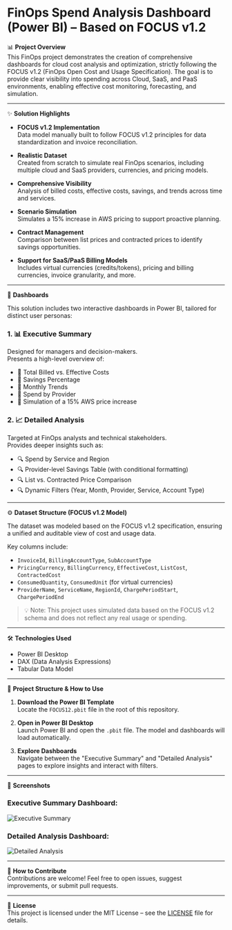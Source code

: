 # FinOps Spend Analysis Dashboard (Power BI) – Based on FOCUS v1.2

📊 **Project Overview**  
This FinOps project demonstrates the creation of comprehensive dashboards for cloud cost analysis and optimization, strictly following the FOCUS v1.2 (FinOps Open Cost and Usage Specification). The goal is to provide clear visibility into spending across Cloud, SaaS, and PaaS environments, enabling effective cost monitoring, forecasting, and simulation.

---

✨ **Solution Highlights**

- **FOCUS v1.2 Implementation**  
  Data model manually built to follow FOCUS v1.2 principles for data standardization and invoice reconciliation.

- **Realistic Dataset**  
  Created from scratch to simulate real FinOps scenarios, including multiple cloud and SaaS providers, currencies, and pricing models.

- **Comprehensive Visibility**  
  Analysis of billed costs, effective costs, savings, and trends across time and services.

- **Scenario Simulation**  
  Simulates a 15% increase in AWS pricing to support proactive planning.

- **Contract Management**  
  Comparison between list prices and contracted prices to identify savings opportunities.

- **Support for SaaS/PaaS Billing Models**  
  Includes virtual currencies (credits/tokens), pricing and billing currencies, invoice granularity, and more.

---

🚀 **Dashboards**

This solution includes two interactive dashboards in Power BI, tailored for distinct user personas:

### 1. 📊 Executive Summary  
Designed for managers and decision-makers.  
Presents a high-level overview of:

- 🔹 Total Billed vs. Effective Costs  
- 🔹 Savings Percentage  
- 🔹 Monthly Trends  
- 🔹 Spend by Provider  
- 🔹 Simulation of a 15% AWS price increase  

### 2. 📈 Detailed Analysis  
Targeted at FinOps analysts and technical stakeholders.  
Provides deeper insights such as:

- 🔍 Spend by Service and Region  
- 🔍 Provider-level Savings Table (with conditional formatting)  
- 🔍 List vs. Contracted Price Comparison  
- 🔍 Dynamic Filters (Year, Month, Provider, Service, Account Type)  

---

⚙️ **Dataset Structure (FOCUS v1.2 Model)**

The dataset was modeled based on the FOCUS v1.2 specification, ensuring a unified and auditable view of cost and usage data.

Key columns include:

- `InvoiceId`, `BillingAccountType`, `SubAccountType`  
- `PricingCurrency`, `BillingCurrency`, `EffectiveCost`, `ListCost`, `ContractedCost`  
- `ConsumedQuantity`, `ConsumedUnit` (for virtual currencies)  
- `ProviderName`, `ServiceName`, `RegionId`, `ChargePeriodStart`, `ChargePeriodEnd`

> 💡 Note: This project uses simulated data based on the FOCUS v1.2 schema and does not reflect any real usage or spending.

---

🛠️ **Technologies Used**

- Power BI Desktop  
- DAX (Data Analysis Expressions)  
- Tabular Data Model  

---

📂 **Project Structure & How to Use**

1. **Download the Power BI Template**  
   Locate the `FOCUS12.pbit` file in the root of this repository.

2. **Open in Power BI Desktop**  
   Launch Power BI and open the `.pbit` file. The model and dashboards will load automatically.

3. **Explore Dashboards**  
   Navigate between the "Executive Summary" and "Detailed Analysis" pages to explore insights and interact with filters.

---

📸 **Screenshots**

### Executive Summary Dashboard:
![Executive Summary](assets/executive-summary.png)

### Detailed Analysis Dashboard:
![Detailed Analysis](assets/detailed-analysis.png)

---

🤝 **How to Contribute**  
Contributions are welcome! Feel free to open issues, suggest improvements, or submit pull requests.

---

📄 **License**  
This project is licensed under the MIT License – see the [LICENSE](LICENSE) file for details.

